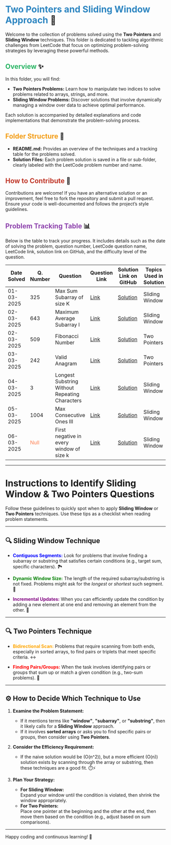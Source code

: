 # <span style="color:#2E86C1;">Two Pointers and Sliding Window Approach</span> 🚀

Welcome to the collection of problems solved using the **Two Pointers** and **Sliding Window** techniques. This folder is dedicated to tackling algorithmic challenges from LeetCode that focus on optimizing problem-solving strategies by leveraging these powerful methods.

## <span style="color:#28B463;">Overview</span> ✨

In this folder, you will find:

- **Two Pointers Problems:** Learn how to manipulate two indices to solve problems related to arrays, strings, and more.
- **Sliding Window Problems:** Discover solutions that involve dynamically managing a window over data to achieve optimal performance.

Each solution is accompanied by detailed explanations and code implementations that demonstrate the problem-solving process.

## <span style="color:#F39C12;">Folder Structure</span> 📂

- **README.md:** Provides an overview of the techniques and a tracking table for the problems solved.
- **Solution Files:** Each problem solution is saved in a file or sub-folder, clearly labeled with the LeetCode problem number and name.

## <span style="color:#C0392B;">How to Contribute</span> 🤝

Contributions are welcome! If you have an alternative solution or an improvement, feel free to fork the repository and submit a pull request. Ensure your code is well-documented and follows the project’s style guidelines.

## <span style="color:#8E44AD;">Problem Tracking Table</span> 📊

Below is the table to track your progress. It includes details such as the date of solving the problem, question number, LeetCode question name, LeetCode link, solution link on GitHub, and the difficulty level of the question.

| Date Solved | Q. Number                              | Question                                       | Question Link                                                                                          | Solution Link on GitHub                                                                                                                                                       | Topics Used in Solution | Difficulty |
|-------------|----------------------------------------|------------------------------------------------|--------------------------------------------------------------------------------------------------------|-------------------------------------------------------------------------------------------------------------------------------------------------------------------------------|-------------------------|------------|
| 01-03-2025  | 325                                    | Max Sum Subarray of size K                     | [Link](https://leetcode.com/problems/maximum-size-subarray-sum-equals-k/description/)                  | [Solution](https://github.com/AnkushGitRepo/DSA/blob/main/src/main/java/org/example/SlidingWindowsAndTwoPointersApproach/Q-325_MaxSubarrayOfSizeK.java)                       | Sliding Window          | Easy       |
| 02-03-2025  | 643                                    | Maximum Average Subarray I                     | [Link](https://leetcode.com/problems/maximum-average-subarray-i/description/)                          | [Solution](https://github.com/AnkushGitRepo/DSA/blob/main/src/main/java/org/example/SlidingWindowsAndTwoPointersApproach/Q-643_MaximumAverageSubarrayI.java)                  | Sliding Window          | Easy       |
| 02-03-2025  | 509                                    | Fibonacci Number                               | [Link](https://leetcode.com/problems/fibonacci-number/description/)                                    | [Solution](https://github.com/AnkushGitRepo/DSA/blob/main/src/main/java/org/example/SlidingWindowsAndTwoPointersApproach/Q-509_FibonacciNumber.java)                          | Two Pointers            | Easy       |
| 03-03-2025  | 242                                    | Valid Anagram                                  | [Link](https://leetcode.com/problems/valid-anagram/description/)                                       | [Solution](https://github.com/AnkushGitRepo/DSA/blob/main/src/main/java/org/example/SlidingWindowsAndTwoPointersApproach/Q-242_Valid_Anagram.java)                            | Two Pointers            | Easy       |
| 04-03-2025  | 3                                      | Longest Substring Without Repeating Characters | [Link](https://leetcode.com/problems/longest-substring-without-repeating-characters/description/)      | [Solution](https://github.com/AnkushGitRepo/DSA/blob/main/src/main/java/org/example/SlidingWindowsAndTwoPointersApproach/Q-3_LongestSubstringWithoutRepeatingCharacters.java) | Sliding Window          | Medium     |
| 05-03-2025  | 1004                                   | Max Consecutive Ones III                       | [Link](https://leetcode.com/problems/max-consecutive-ones-iii/description/)                            | [Solution](https://github.com/AnkushGitRepo/DSA/blob/main/src/main/java/org/example/SlidingWindowsAndTwoPointersApproach/Q-242_Valid_Anagram.java)                            | Sliding Window          | Medium     |
| 06-03-2025  | <span style="color:coral;">Null</span> | First negative in every window of size k       | [Link](https://www.geeksforgeeks.org/problems/first-negative-integer-in-every-window-of-size-k3345/1)  | [Solution](https://github.com/AnkushGitRepo/DSA/blob/main/src/main/java/org/example/SlidingWindowsAndTwoPointersApproach/FirstNegativeInEveryWindowOfSizeK.java)              | Sliding Window          | Medium     |

---
# Instructions to Identify Sliding Window & Two Pointers Questions

Follow these guidelines to quickly spot when to apply **Sliding Window** or **Two Pointers** techniques. Use these tips as a checklist when reading problem statements.

---

## 🔍 Sliding Window Technique

- <span style="color: blue;">**Contiguous Segments:**</span> Look for problems that involve finding a subarray or substring that satisfies certain conditions (e.g., target sum, specific characters). 🏞️

- <span style="color: green;">**Dynamic Window Size:**</span> The length of the required subarray/substring is not fixed. Problems might ask for the *longest* or *shortest* such segment. 📏

- <span style="color: purple;">**Incremental Updates:**</span> When you can efficiently update the condition by adding a new element at one end and removing an element from the other. 🔄

---

## 🔍 Two Pointers Technique

- <span style="color: orange;">**Bidirectional Scan:**</span> Problems that require scanning from both ends, especially in sorted arrays, to find pairs or triplets that meet specific criteria. ↔️

- <span style="color: red;">**Finding Pairs/Groups:**</span> When the task involves identifying pairs or groups that sum up or match a given condition (e.g., two-sum problems). 👥

---

## ⚙️ How to Decide Which Technique to Use

1. **Examine the Problem Statement:**
    - If it mentions terms like **"window"**, **"subarray"**, or **"substring"**, then it likely calls for a **Sliding Window** approach.
    - If it involves **sorted arrays** or asks you to find specific pairs or groups, then consider using **Two Pointers**.

2. **Consider the Efficiency Requirement:**
    - If the naive solution would be \(O(n^2)\), but a more efficient \(O(n)\) solution exists by scanning through the array or substring, then these techniques are a good fit. ⏱️⚡

3. **Plan Your Strategy:**
    - **For Sliding Window:**  
      Expand your window until the condition is violated, then shrink the window appropriately.
    - **For Two Pointers:**  
      Place one pointer at the beginning and the other at the end, then move them based on the condition (e.g., adjust based on sum comparisons).

---


Happy coding and continuous learning! 🎉
